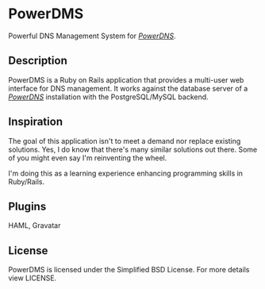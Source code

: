 # PowerDMS
Powerful DNS Management System for [*PowerDNS*][1].

## Description
PowerDMS is a Ruby on Rails application that provides a multi-user web interface for DNS management.
It works against the database server of a [*PowerDNS*][1] installation with the PostgreSQL/MySQL backend.

## Inspiration
The goal of this application isn't to meet a demand nor replace existing solutions. Yes, I do know that 
there's many similar solutions out there. Some of you might even say I'm reinventing the wheel.

I'm doing this as a learning experience enhancing programming skills in Ruby/Rails.

## Plugins
HAML, Gravatar

## License
PowerDMS is licensed under the Simplified BSD License. For more details view LICENSE.

[1]: http://www.powerdns.com/
